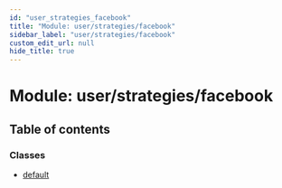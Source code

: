 ```yaml
---
id: "user_strategies_facebook"
title: "Module: user/strategies/facebook"
sidebar_label: "user/strategies/facebook"
custom_edit_url: null
hide_title: true
---
```


# Module: user/strategies/facebook

## Table of contents

### Classes

- [default](../classes/user_strategies_facebook.default.md)
